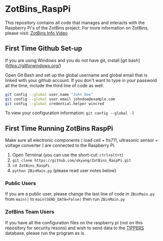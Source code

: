 # ZotBins_RaspPi
This repository contains all code that manages and interacts with the Raspberry Pi's of the ZotBins project. For more information on ZotBins, please visit: [ZotBins Info Video](tinyurl.com/zotbins)

## First Time Github Set-up
If you are using Windows and you do not have git, install [git bash] (https://gitforwindows.org/)

Open Git Bash and set up the global username and global email that is linked with your github account. If you don't want to type in your password all the time, include the third line of code as well.

```sh
git config --global user.name "John Doe"
git config --global user.email johndoe@example.com
git config --global credential.helper wincred
```
To view your configuration information: `git config --global -l`

## First Time Running ZotBins RaspPi

Make sure all electronic components ( load cell + hx711, ultrasonic sensor + voltage converter ) are connected to the Raspberry Pi. 
1) Open Terminal (you can use the short-cut: `ctrl+alt+t`)
2) `git clone https://github.com/okyang/ZotBins_RaspPi.git`
3) `cd ZotBins_RaspPi`
4) `python ZBinMain.py` (please read user notes below)

### Public Users
If you are a public user, please change the last line of code in `ZBinMain.py` from `main()` to `main(SEND_DATA=False)` then run `ZBinMain.py` 

### ZotBins Team Users
If you have all the configuration files on the raspberry pi (not on this repository for security resons) and wish to send data to the [TIPPERS](http://tippersweb.ics.uci.edu/) database, please run the program as is.
